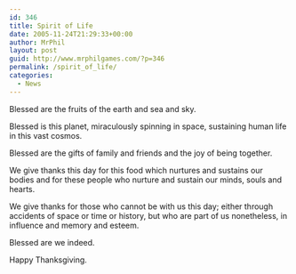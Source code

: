 ```yaml
---
id: 346
title: Spirit of Life
date: 2005-11-24T21:29:33+00:00
author: MrPhil
layout: post
guid: http://www.mrphilgames.com/?p=346
permalink: /spirit_of_life/
categories:
  - News
---
```

Blessed are the fruits of the earth and sea and sky.
  
Blessed is this planet, miraculously spinning in space, sustaining human life in this vast cosmos.
  
Blessed are the gifts of family and friends and the joy of being together.
  
We give thanks this day for this food which nurtures and sustains our bodies and for these people who nurture and sustain our minds, souls and hearts.
  
We give thanks for those who cannot be with us this day; either through accidents of space or time or history, but who are part of us nonetheless, in influence and memory and esteem.
  
Blessed are we indeed.
  
Happy Thanksgiving.